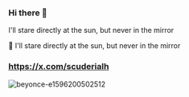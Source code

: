 ### Hi there 👋

I'll stare directly at the sun, but never in the mirror

🔭 I'll stare directly at the sun, but never in the mirror <br>
### https://x.com/scuderialh
![beyonce-e1596200502512](https://github.com/prismanic/prismanic/assets/155119087/af1fedca-0366-4a2e-8091-e19b2a6ee7f0)
